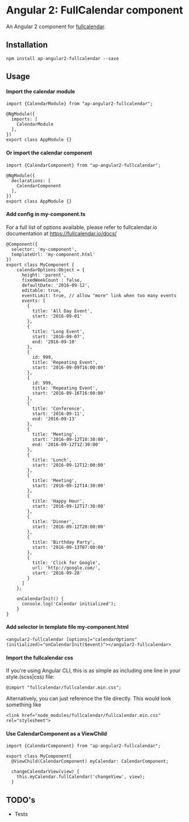 
# Angular 2: FullCalendar component

An Angular 2 component for [fullcalendar](https://fullcalendar.io/).

## Installation
```
npm install ap-angular2-fullcalendar --save
```
## Usage
#### Import the calendar module
```
import {CalendarModule} from "ap-angular2-fullcalendar";

@NgModule({
  imports: [
    CalendarModule
  ],
})
export class AppModule {}
```
#### Or import the calendar component
```
import {CalendarComponent} from "ap-angular2-fullcalendar";

@NgModule({
  declarations: [
    CalendarComponent
  ],
})
export class AppModule {}
```
#### Add config in my-component.ts
For a full list of options available, please refer to fullcalendar.io documentation at https://fullcalendar.io/docs/
```
@Component({
  selector: 'my-component',
  templateUrl: 'my-component.html'
})
export class MyComponent {
    calendarOptions:Object = {
      height: 'parent',
      fixedWeekCount : false,
      defaultDate: '2016-09-12',
      editable: true,
      eventLimit: true, // allow "more" link when too many events
      events: [
        {
          title: 'All Day Event',
          start: '2016-09-01'
        },
        {
          title: 'Long Event',
          start: '2016-09-07',
          end: '2016-09-10'
        },
        {
          id: 999,
          title: 'Repeating Event',
          start: '2016-09-09T16:00:00'
        },
        {
          id: 999,
          title: 'Repeating Event',
          start: '2016-09-16T16:00:00'
        },
        {
          title: 'Conference',
          start: '2016-09-11',
          end: '2016-09-13'
        },
        {
          title: 'Meeting',
          start: '2016-09-12T10:30:00',
          end: '2016-09-12T12:30:00'
        },
        {
          title: 'Lunch',
          start: '2016-09-12T12:00:00'
        },
        {
          title: 'Meeting',
          start: '2016-09-12T14:30:00'
        },
        {
          title: 'Happy Hour',
          start: '2016-09-12T17:30:00'
        },
        {
          title: 'Dinner',
          start: '2016-09-12T20:00:00'
        },
        {
          title: 'Birthday Party',
          start: '2016-09-13T07:00:00'
        },
        {
          title: 'Click for Google',
          url: 'http://google.com/',
          start: '2016-09-28'
        }
      ]
    };

    onCalendarInit() {
      console.log('Calendar initialized');
    }
}
```
#### Add selector in template file my-component.html
```
<angular2-fullcalendar [options]="calendarOptions" (initialized)="onCalendarInit($event)"></angular2-fullcalendar>
```
#### Import the fullcalendar css
If you're using Angular CLI, this is as simple as including one line in your style.(scss|css) file:
```
@import "fullcalendar/fullcalendar.min.css";
```
Alternatively, you can just reference the file directly. This would look something like
```
<link href="node_modules/fullcalendar/fullcalendar.min.css" rel="stylesheet">
```

#### Use CalendarComponent as a ViewChild
```
import {CalendarComponent} from "ap-angular2-fullcalendar";

export class MyComponent{
  @ViewChild(CalendarComponent) myCalendar: CalendarComponent;

  changeCalendarView(view) {
    this.myCalendar.fullCalendar('changeView', view);
  }
```

## TODO's
* Tests
